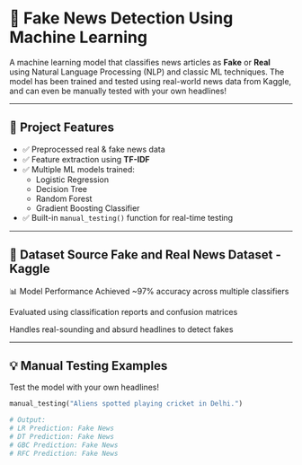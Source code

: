 # 📰 Fake News Detection Using Machine Learning

A machine learning model that classifies news articles as **Fake** or **Real** using Natural Language Processing (NLP) and classic ML techniques. The model has been trained and tested using real-world news data from Kaggle, and can even be manually tested with your own headlines!

---

## 🚀 Project Features

- ✅ Preprocessed real & fake news data
- ✅ Feature extraction using **TF-IDF**
- ✅ Multiple ML models trained:
  - Logistic Regression
  - Decision Tree
  - Random Forest
  - Gradient Boosting Classifier
- ✅ Built-in `manual_testing()` function for real-time testing
---
📁 Dataset Source
Fake and Real News Dataset - Kaggle
---
📊 Model Performance
Achieved ~97% accuracy across multiple classifiers

Evaluated using classification reports and confusion matrices

Handles real-sounding and absurd headlines to detect fakes

---

## 💡 Manual Testing Examples

Test the model with your own headlines!

```python
manual_testing("Aliens spotted playing cricket in Delhi.")

# Output:
# LR Prediction: Fake News
# DT Prediction: Fake News
# GBC Prediction: Fake News
# RFC Prediction: Fake News

